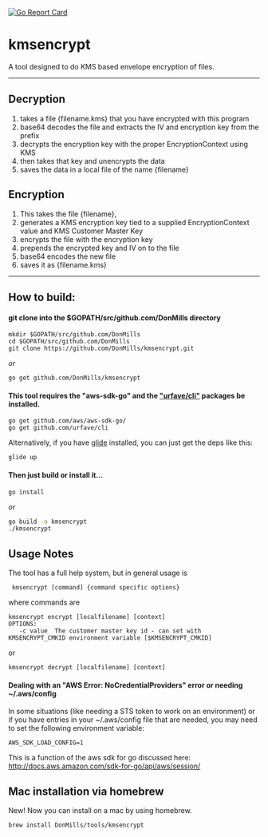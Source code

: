 [![Go Report Card](https://goreportcard.com/badge/github.com/donmills/kmsencrypt)](https://goreportcard.com/report/github.com/donmills/kmsencrypt)

# kmsencrypt
A tool designed to do KMS based envelope encryption of files.
___
## Decryption
1. takes a file {filename.kms} that you have encrypted with this program
2. base64 decodes the file and extracts the IV and encryption key from the prefix
2. decrypts the encryption key with the proper EncryptionContext using KMS
3. then takes that key and unencrypts the data
4. saves the data in a local file of the name {filename} 

## Encryption
1. This takes the file {filename},
2. generates a KMS encryption key tied to a supplied EncryptionContext value and KMS Customer Master Key
3. encrypts the file with the encryption key
4. prepends the encrypted key and IV on to the file
5. base64 encodes the new file
6. saves it as {filename.kms}

___

## How to build:

#### git clone into the $GOPATH/src/github.com/DonMills directory
```
mkdir $GOPATH/src/github.com/DonMills
cd $GOPATH/src/github.com/DonMills
git clone https://github.com/DonMills/kmsencrypt.git
```
_or_
```
go get github.com/DonMills/kmsencrypt
```

#### This tool requires the "aws-sdk-go" and the ["urfave/cli"](https://github.com/urfave/cli) packages be installed.
```
go get github.com/aws/aws-sdk-go/
go get github.com/urfave/cli
```
Alternatively, if you have [glide](https://github.com/Masterminds/glide) installed, you can just get the deps like this:
```
glide up
```

#### Then just build or install it...
```
go install
```
_or_
```bash
go build -o kmsencrypt
./kmsencrypt 
```
## Usage Notes
The tool has a full help system, but in general usage is 
```
 kmsencrypt [command] {command specific options}
```
where commands are 
```
kmsencrypt encrypt [localfilename] [context]
OPTIONS:
   -c value  The customer master key id - can set with KMSENCRYPT_CMKID environment variable [$KMSENCRYPT_CMKID]
```
or
```
kmsencrypt decrypt [localfilename] [context]
```
#### Dealing with an "AWS Error: NoCredentialProviders" error or needing ~/.aws/config
In some situations (like needing a STS token to work on an environment) or if you have entries in your ~/.aws/config file that are needed, you may need to set the following environment variable:
```
AWS_SDK_LOAD_CONFIG=1
```
This is a function of the aws sdk for go discussed here: http://docs.aws.amazon.com/sdk-for-go/api/aws/session/
## Mac installation via homebrew
New!  Now you can install on a mac by using homebrew.
```
brew install DonMills/tools/kmsencrypt
```
